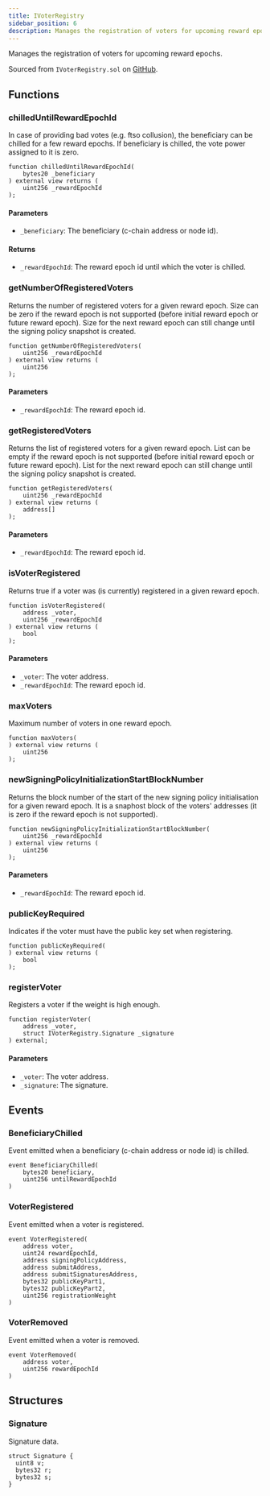 ```yaml
---
title: IVoterRegistry
sidebar_position: 6
description: Manages the registration of voters for upcoming reward epochs.
---
```


Manages the registration of voters for upcoming reward epochs.

Sourced from `IVoterRegistry.sol` on [GitHub](https://github.com/flare-foundation/flare-smart-contracts-v2/blob/main/contracts/userInterfaces/IVoterRegistry.sol).

## Functions

### chilledUntilRewardEpochId

In case of providing bad votes (e.g. ftso collusion), the beneficiary can be chilled for a few reward epochs.
If beneficiary is chilled, the vote power assigned to it is zero.

```solidity
function chilledUntilRewardEpochId(
    bytes20 _beneficiary
) external view returns (
    uint256 _rewardEpochId
);
```

#### Parameters

- `_beneficiary`: The beneficiary (c-chain address or node id).

#### Returns

- `_rewardEpochId`: The reward epoch id until which the voter is chilled.

### getNumberOfRegisteredVoters

Returns the number of registered voters for a given reward epoch.
Size can be zero if the reward epoch is not supported (before initial reward epoch or future reward epoch).
Size for the next reward epoch can still change until the signing policy snapshot is created.

```solidity
function getNumberOfRegisteredVoters(
    uint256 _rewardEpochId
) external view returns (
    uint256
);
```

#### Parameters

- `_rewardEpochId`: The reward epoch id.

### getRegisteredVoters

Returns the list of registered voters for a given reward epoch.
List can be empty if the reward epoch is not supported (before initial reward epoch or future reward epoch).
List for the next reward epoch can still change until the signing policy snapshot is created.

```solidity
function getRegisteredVoters(
    uint256 _rewardEpochId
) external view returns (
    address[]
);
```

#### Parameters

- `_rewardEpochId`: The reward epoch id.

### isVoterRegistered

Returns true if a voter was (is currently) registered in a given reward epoch.

```solidity
function isVoterRegistered(
    address _voter,
    uint256 _rewardEpochId
) external view returns (
    bool
);
```

#### Parameters

- `_voter`: The voter address.
- `_rewardEpochId`: The reward epoch id.

### maxVoters

Maximum number of voters in one reward epoch.

```solidity
function maxVoters(
) external view returns (
    uint256
);
```

### newSigningPolicyInitializationStartBlockNumber

Returns the block number of the start of the new signing policy initialisation for a given reward epoch.
It is a snaphost block of the voters' addresses (it is zero if the reward epoch is not supported).

```solidity
function newSigningPolicyInitializationStartBlockNumber(
    uint256 _rewardEpochId
) external view returns (
    uint256
);
```

#### Parameters

- `_rewardEpochId`: The reward epoch id.

### publicKeyRequired

Indicates if the voter must have the public key set when registering.

```solidity
function publicKeyRequired(
) external view returns (
    bool
);
```

### registerVoter

Registers a voter if the weight is high enough.

```solidity
function registerVoter(
    address _voter,
    struct IVoterRegistry.Signature _signature
) external;
```

#### Parameters

- `_voter`: The voter address.
- `_signature`: The signature.

## Events

### BeneficiaryChilled

Event emitted when a beneficiary (c-chain address or node id) is chilled.

```solidity
event BeneficiaryChilled(
    bytes20 beneficiary,
    uint256 untilRewardEpochId
)
```

### VoterRegistered

Event emitted when a voter is registered.

```solidity
event VoterRegistered(
    address voter,
    uint24 rewardEpochId,
    address signingPolicyAddress,
    address submitAddress,
    address submitSignaturesAddress,
    bytes32 publicKeyPart1,
    bytes32 publicKeyPart2,
    uint256 registrationWeight
)
```

### VoterRemoved

Event emitted when a voter is removed.

```solidity
event VoterRemoved(
    address voter,
    uint256 rewardEpochId
)
```

## Structures

### Signature

Signature data.

```solidity
struct Signature {
  uint8 v;
  bytes32 r;
  bytes32 s;
}
```
